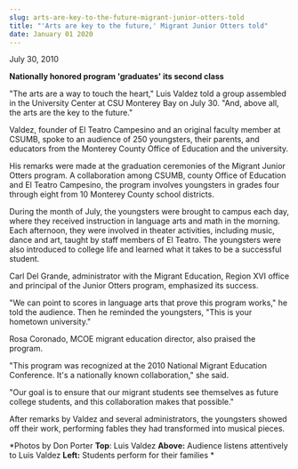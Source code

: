 ```yaml
---
slug: arts-are-key-to-the-future-migrant-junior-otters-told
title: "'Arts are key to the future,' Migrant Junior Otters told"
date: January 01 2020
---
```


 
<p>July 30, 2010</p>
<p><strong>Nationally honored program 'graduates' its second class</strong></p>
<p>
  "The arts are a way to touch the heart," Luis Valdez told a group assembled in
  the University Center at CSU Monterey Bay on July 30. "And, above all, the
  arts are the key to the future."
</p>
<p>
  Valdez, founder of El Teatro Campesino and an original faculty member at
  CSUMB, spoke to an audience of 250 youngsters, their parents, and educators
  from the Monterey County Office of Education and the university.
</p>
<p>
  His remarks were made at the graduation ceremonies of the Migrant Junior
  Otters program. A collaboration among CSUMB, county Office of Education and El
  Teatro Campesino, the program involves youngsters in grades four through eight
  from 10 Monterey County school districts.
</p>
<p>
  During the month of July, the youngsters were brought to campus each day,
  where they received instruction in language arts and math in the morning. Each
  afternoon, they were involved in theater activities, including music, dance
  and art, taught by staff members of El Teatro. The youngsters were also
  introduced to college life and learned what it takes to be a successful
  student.
</p>
<p>
  Carl Del Grande, administrator with the Migrant Education, Region XVI office
  and principal of the Junior Otters program, emphasized its success.
</p>
<p>
  "We can point to scores in language arts that prove this program works," he
  told the audience. Then he reminded the youngsters, "This is your hometown
  university."
</p>
<p>Rosa Coronado, MCOE migrant education director, also praised the program.</p>
<p>
  "This program was recognized at the 2010 National Migrant Education
  Conference. It's a nationally known collaboration," she said.
</p>
<p>
  "Our goal is to ensure that our migrant students see themselves as future
  college students, and this collaboration makes that possible."
</p>
<p>
  After remarks by Valdez and several administrators, the youngsters showed off
  their work, performing fables they had transformed into musical pieces.
</p>
<p>
  &#42;Photos by Don Porter <strong>Top</strong>: Luis Valdez
  <strong>Above:</strong> Audience listens attentively to Luis Valdez
  <strong>Left:</strong> Students perform for their families &#42;
</p>
 
